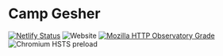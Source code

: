 # Camp Gesher

[![Netlify Status](https://api.netlify.com/api/v1/badges/b5eb40f6-f8dc-4f4e-b904-2e068a391237/deploy-status)](https://app.netlify.com/sites/campgesher/deploys)
![Website](https://img.shields.io/website/https/campgesher.com.svg)
[![Mozilla HTTP Observatory Grade](https://img.shields.io/mozilla-observatory/grade-score/campgesher.com.svg?publish)](https://observatory.mozilla.org/analyze/campgesher.com?third-party=false)
![Chromium HSTS preload](https://img.shields.io/hsts/preload/campgesher.com.svg)
